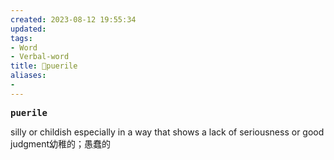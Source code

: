 ```yaml
---
created: 2023-08-12 19:55:34
updated: 
tags: 
- Word
- Verbal-word
title: 🚩puerile
aliases:
- 
---
```


<pre><strong>puerile</strong></pre>
silly or childish especially in a way that shows a lack of seriousness or good judgment幼稚的；愚蠢的